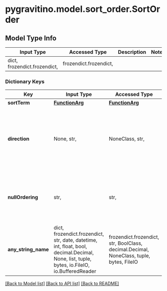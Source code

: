 # pygravitino.model.sort_order.SortOrder

## Model Type Info
Input Type | Accessed Type | Description | Notes
------------ | ------------- | ------------- | -------------
dict, frozendict.frozendict,  | frozendict.frozendict,  |  | 

### Dictionary Keys
Key | Input Type | Accessed Type | Description | Notes
------------ | ------------- | ------------- | ------------- | -------------
**sortTerm** | [**FunctionArg**](FunctionArg.md) | [**FunctionArg**](FunctionArg.md) |  | 
**direction** | None, str,  | NoneClass, str,  | The direction of the sort order | [optional] must be one of ["asc", "desc", ] if omitted the server will use the default value of "asc"
**nullOrdering** | str,  | str,  | ｜ The sort order of null values. The default value is \&quot;nulls_first\&quot; if the direction is \&quot;asc\&quot;, otherwise \&quot;nulls_last\&quot;. | [optional] must be one of ["nulls_first", "nulls_last", ] 
**any_string_name** | dict, frozendict.frozendict, str, date, datetime, int, float, bool, decimal.Decimal, None, list, tuple, bytes, io.FileIO, io.BufferedReader | frozendict.frozendict, str, BoolClass, decimal.Decimal, NoneClass, tuple, bytes, FileIO | any string name can be used but the value must be the correct type | [optional]

[[Back to Model list]](../../README.md#documentation-for-models) [[Back to API list]](../../README.md#documentation-for-api-endpoints) [[Back to README]](../../README.md)

